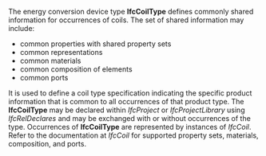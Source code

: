 The energy conversion device type **IfcCoilType** defines commonly shared information for occurrences of coils. The set of shared information may include:

* common properties with shared property sets
* common representations
* common materials
* common composition of elements
* common ports

It is used to define a coil type specification indicating the specific product information that is common to all occurrences of that product type. The **IfcCoilType** may be declared within _IfcProject_ or _IfcProjectLibrary_ using _IfcRelDeclares_ and may be exchanged with or without occurrences of the type. Occurrences of **IfcCoilType** are represented by instances of _IfcCoil_. Refer to the documentation at _IfcCoil_ for supported property sets, materials, composition, and ports.
